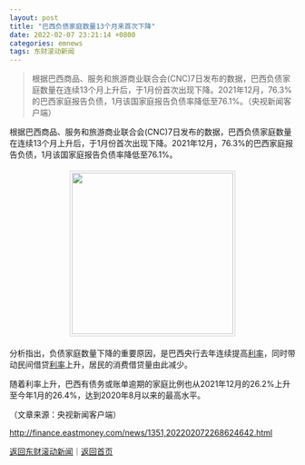 ```yaml
---
layout: post
title: "巴西负债家庭数量13个月来首次下降"
date: 2022-02-07 23:21:14 +0800
categories: emnews
tags: 东财滚动新闻
---
```

> 根据巴西商品、服务和旅游商业联合会(CNC)7日发布的数据，巴西负债家庭数量在连续13个月上升后，于1月份首次出现下降。2021年12月，76.3%的巴西家庭报告负债，1月该国家庭报告负债率降低至76.1%。（央视新闻客户端）

<p>根据巴西商品、服务和旅游商业联合会(CNC)7日发布的数据，巴西负债家庭数量在连续13个月上升后，于1月份首次出现下降。2021年12月，76.3%的巴西家庭报告负债，1月该国家庭报告负债率降低至76.1%。</p>
 <center><img src="https://dfscdn.dfcfw.com/download/D25685174109973817575_w284h178.jpg" width="284" emheight="178" style="border:#d1d1d1 1px solid;padding:3px;margin:5px 0;" /></center><p>分析指出，负债家庭数量下降的重要原因，是巴西央行去年连续提高<span id="Info.344"><a href="http://data.eastmoney.com/cjsj/yhll.html" class="infokey">利率</a></span>，同时带动民间借贷<span id="Info.391"><a href="http://data.eastmoney.com/cjsj/yhll.html" class="infokey">利率</a></span>上升，居民的消费借贷量由此减少。</p>
 <p>随着利率上升，巴西有债务或账单逾期的家庭比例也从2021年12月的26.2%上升至今年1月的26.4%，达到2020年8月以来的最高水平。</p><p class="em_media">（文章来源：央视新闻客户端）</p>

<http://finance.eastmoney.com/news/1351,202202072268624642.html>

[返回东财滚动新闻](//finews.withounder.com/emnews/)｜[返回首页](//finews.withounder.com/)